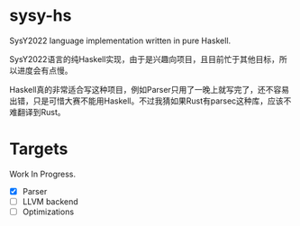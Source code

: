 # sysy-hs
SysY2022 language implementation written in pure Haskell.

SysY2022语言的纯Haskell实现，由于是兴趣向项目，且目前忙于其他目标，所以进度会有点慢。

Haskell真的非常适合写这种项目，例如Parser只用了一晚上就写完了，还不容易出错，只是可惜大赛不能用Haskell。不过我猜如果Rust有parsec这种库，应该不难翻译到Rust。

# Targets
Work In Progress.

- [x] Parser
- [ ] LLVM backend
- [ ] Optimizations

